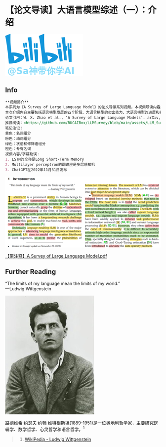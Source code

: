 # 【论文导读】大语言模型综述（一）：介绍

<img src="../../../../assets/sakura_logo.png" alt="Sa神带你学AI" width="50%">

## Info

```markdown
**视频简介** 
本系列为《A Survey of Large Language Model》的论文导读系列视频，本视频导读内容为论文的第一章，即Introduction部分。
本次介绍内容主要包括语言模型发展的四个阶段、大语言模型的突出能力、大语言模型的进展和挑战。  
论文引用：W. X. Zhao et al., ‘A Survey of Large Language Models’. arXiv, Nov. 24, 2023. doi: 10.48550/arXiv.2303.18223.  
推荐阅读：<https://github.com/RUCAIBox/LLMSurvey/blob/main/assets/LLM_Survey_Chinese.pdf>
笔记注记：
黄色：名词组分
粉色：动词组分
绿色：状语和修饰语组分
橙色：专有名词
视频内容/字幕勘误：  
1. LSTM的全称是Long Short-Term Memory
2. Multilayer perceptron的翻译应是多层感知机
3. ChatGPT在2022年11月31日发布
```

![demo](../assets/Lesson_1/demonstration_notes_of_zotero.png)

[【带注释】A Survey of Large Language Model.pdf](../../course_notes/Paper_with_Annotation/Zhao%20等%20-%202023%20-%20A%20Survey%20of%20Large%20Language%20Models.pdf)

## Further Reading

<!-- <img src="../../../../assets/sakura_logo.svg" alt="Sa神带你学AI" width="30%"> -->

“The limits of my language mean the limits of my world.”  
—Ludwig Wittgenstein

![Ludwig_Wittgenstein](../assets/Lesson_1/Ludwig_Wittgenstein_1929.jpg)

路德维希·约瑟夫·约翰·维特根斯坦(1889-1951)是一位奥地利哲学家，主要研究逻辑学、数学哲学、心灵哲学和语言哲学。<sup>1</sup>

> 1. [WikiPedia - Ludwig Wittgenstein](<https://en.wikipedia.org/wiki/Ludwig_Wittgenstein>)
